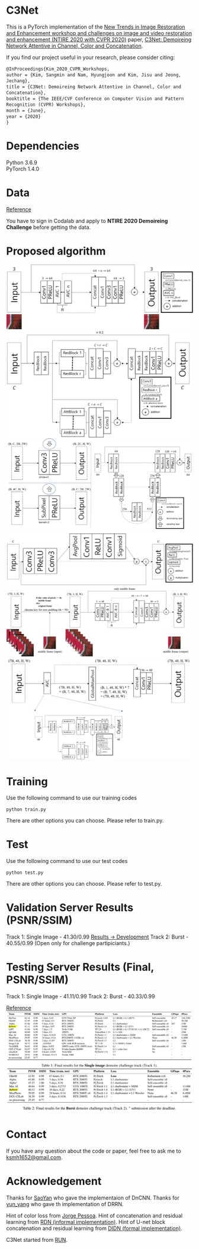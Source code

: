 # C3Net
This is a PyTorch implementation of the [New Trends in Image Restoration and Enhancement workshop and challenges on image and video restoration and enhancement (NTIRE 2020 with CVPR 2020)](https://data.vision.ee.ethz.ch/cvl/ntire20/) paper, [C3Net: Demoireing Network Attentive in Channel, Color and Concatenation](http://openaccess.thecvf.com/content_CVPRW_2020/html/w31/Kim_C3Net_Demoireing_Network_Attentive_in_Channel_Color_and_Concatenation_CVPRW_2020_paper.html).

If you find our project useful in your research, please consider citing:
~~~
@InProceedings{Kim_2020_CVPR_Workshops,
author = {Kim, Sangmin and Nam, Hyungjoon and Kim, Jisu and Jeong, Jechang},
title = {C3Net: Demoireing Network Attentive in Channel, Color and Concatenation},
booktitle = {The IEEE/CVF Conference on Computer Vision and Pattern Recognition (CVPR) Workshops},
month = {June},
year = {2020}
}
~~~

# Dependencies
Python 3.6.9   
PyTorch 1.4.0 

# Data
[Reference](https://competitions.codalab.org/competitions/22223#participate-get_data)

You have to sign in Codalab and apply to **NTIRE 2020 Demoireing Challenge** before getting the data. 

# Proposed algorithm
![C3Net (Track 1: Single Image)](Figure_1.png)   
![AVC_Block](Figure_2.png)   
![AttBlock](Figure_3.png)   
![ResBlock](Figure_4.png)   
![C3Net-Burst (Track 2: Burst)](Figure_5.png)   
![AVC_Block-Burst](Figure_6.png)   

# Training
Use the following command to use our training codes
~~~
python train.py
~~~
There are other options you can choose.
Please refer to train.py.

# Test
Use the following command to use our test codes
~~~
python test.py
~~~
There are other options you can choose.
Please refer to test.py.

# Validation Server Results (PSNR/SSIM)
Track 1: Single Image - 41.30/0.99 [Results -> Development](https://competitions.codalab.org/competitions/22223#results) 
Track 2: Burst - 40.55/0.99 (Open only for challenge partipiciants.)

# Testing Server Results (Final, PSNR/SSIM)
Track 1: Single Image - 41.11/0.99
Track 2: Burst - 40.33/0.99

[Reference](https://arxiv.org/pdf/2005.03155.pdf)
![Finaal_Results](Final_Results.PNG)

# Contact
If you have any question about the code or paper, feel free to ask me to <ksmh1652@gmail.com>.

# Acknowledgement
Thanks for [SaoYan](https://github.com/SaoYan/DnCNN-PyTorch) who gave the implementaion of DnCNN.
Thanks for [yun_yang](https://github.com/jt827859032/DRRN-pytorch) who gave th implementation of DRRN.

Hint of color loss from [Jorge Pessoa](https://github.com/jorge-pessoa/pytorch-colors).
Hint of concatenation and residual learning from [RDN (informal implementation)](https://github.com/lingtengqiu/RDN-pytorch).
Hint of U-net block concatenation and residual learning from [DIDN (formal implementation)](https://github.com/SonghyunYu/DIDN).

C3Net started from [RUN](https://github.com/bmycheez/RUN). 




